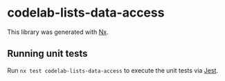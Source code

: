 # codelab-lists-data-access

This library was generated with [Nx](https://nx.dev).

## Running unit tests

Run `nx test codelab-lists-data-access` to execute the unit tests via [Jest](https://jestjs.io).
